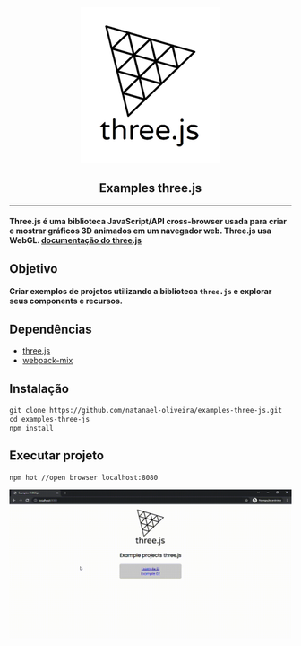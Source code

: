 <p align="center">
    <img src="dist/three.png">
</p>
<h2 align="center">Examples three.js</h2>
<hr>

#### Three.js é uma biblioteca JavaScript/API cross-browser usada para criar e mostrar gráficos 3D animados em um navegador web. Three.js usa WebGL. [documentação do three.js](https://github.com/mrdoob/three.js)


## Objetivo
#### Criar exemplos de projetos utilizando a biblioteca `three.js` e explorar seus components e recursos.


## Dependências
- [three.js](https://www.npmjs.com/package/three)
- [webpack-mix](https://www.npmjs.com/package/webpack-mix)


## Instalação
```JS
git clone https://github.com/natanael-oliveira/examples-three-js.git
cd examples-three-js
npm install
```

## Executar projeto
```jS
npm hot //open browser localhost:8080
```
![demo](demo.gif)
